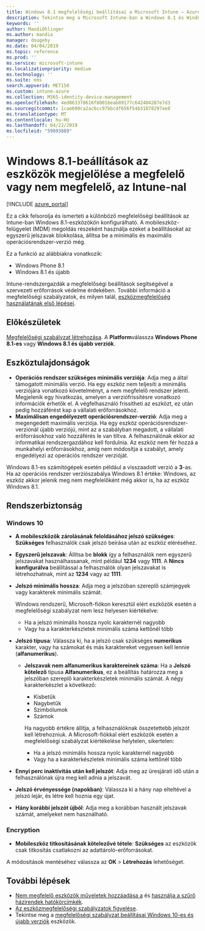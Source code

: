 ```yaml
---
title: Windows 8.1 megfelelőségi beállításai a Microsoft Intune – Azure |} A Microsoft Docs
description: Tekintse meg a Microsoft Intune-ban a Windows 8.1 és Windows Phone 8.1-es eszközök megfelelőségi beállításakor használható beállításokról. A minimális és maximális operációs rendszeren, jelszóra és hosszát, a megfelelőség ellenőrzése az adattárolási és további titkosítást.
keywords: ''
author: MandiOhlinger
ms.author: mandia
manager: dougeby
ms.date: 04/04/2019
ms.topic: reference
ms.prod: ''
ms.service: microsoft-intune
ms.localizationpriority: medium
ms.technology: ''
ms.suite: ems
search.appverid: MET150
ms.custom: intune-azure
ms.collection: M365-identity-device-management
ms.openlocfilehash: 4ed863378616f8001beab89177c642404287e7d3
ms.sourcegitcommit: 1cae690ca2ac6cc97bbcdf656f54b31878297ae8
ms.translationtype: MT
ms.contentlocale: hu-HU
ms.lasthandoff: 04/22/2019
ms.locfileid: "59893889"
---
```

# <a name="windows-81-settings-to-mark-devices-as-compliant-or-not-compliant-using-intune"></a>Windows 8.1-beállítások az eszközök megjelölése a megfelelő vagy nem megfelelő, az Intune-nal

[!INCLUDE [azure_portal](./includes/azure_portal.md)]

Ez a cikk felsorolja és ismerteti a különböző megfelelőségi beállítások az Intune-ban Windows 8.1-eszközökön konfigurálható. A mobileszköz-felügyelet (MDM) megoldás részeként használja ezeket a beállításokat az egyszerű jelszavak blokkolása, állítsa be a minimális és maximális operációsrendszer-verzió még.

Ez a funkció az alábbiakra vonatkozik:

- Windows Phone 8.1
- Windows 8.1 és újabb

Intune-rendszergazdák a megfelelőségi beállítások segítségével a szervezeti erőforrások védelme érdekében. További információ a megfelelőségi szabályzatok, és milyen talál, [eszközmegfelelőség használatának első lépései](device-compliance-get-started.md).

## <a name="before-you-begin"></a>Előkészületek

[Megfelelőségi szabályzat létrehozása](create-compliance-policy.md#create-the-policy). A **Platform**válassza **Windows Phone 8.1-es** vagy **Windows 8.1 és újabb verziók**.

## <a name="device-properties"></a>Eszköztulajdonságok

- **Operációs rendszer szükséges minimális verziója**: Adja meg a által támogatott minimális verzió. Ha egy eszköz nem teljesíti a minimális verziójára vonatkozó követelményt, a nem megfelelő rendszer jelenti. Megjelenik egy hivatkozás, amelyen a verziófrissítésre vonatkozó információk érhetők el. A végfelhasználó frissítheti az eszközt, ez után pedig hozzáférést kap a vállalati erőforrásokhoz.
- **Maximálisan engedélyezett operációsrendszer-verzió**: Adja meg a megengedett maximális verziója. Ha egy eszköz operációsrendszer-verziónál újabb verziójú, mint az a szabályban megadott, a vállalati erőforrásokhoz való hozzáférés le van tiltva. A felhasználónak ekkor az informatikai rendszergazdához kell fordulnia. Az eszköz nem fér hozzá a munkahelyi erőforrásokhoz, amíg nem módosítja a szabályt, amely engedélyezi az operációs rendszer verzióját.

Windows 8.1-es számítógépek esetén például a visszaadott verzió a **3**-as. Ha az operációs rendszer verziószabálya Windows 8.1 értéke: Windows, az eszköz akkor jelenik meg nem megfelelőként még akkor is, ha az eszköz Windows 8.1.

## <a name="system-security"></a>Rendszerbiztonság

### <a name="password"></a>Windows 10

- **A mobileszközök zárolásának feloldásához jelszó szükséges**: **Szükséges** felhasználók csak jelszó beírása után az eszköz eléréséhez.
- **Egyszerű jelszavak**: Állítsa be **blokk** így a felhasználók nem egyszerű jelszavakat használhassanak, mint például **1234** vagy **1111**. A **Nincs konfigurálva** beállítással a felhasználók olyan jelszavakat is létrehozhatnak, mint az **1234** vagy az **1111**.
- **Jelszó minimális hossza**: Adja meg a jelszóban szereplő számjegyek vagy karakterek minimális számát.

  Windows rendszerű, Microsoft-fiókon keresztül elért eszközök esetén a megfelelőségi szabályzat nem lesz helyesen kiértékelve:
  - Ha a jelszó minimális hossza nyolc karakternél nagyobb
  - Vagy ha a karakterkészletek minimális száma kettőnél több

- **Jelszó típusa**: Válassza ki, ha a jelszó csak szükséges **numerikus** karakter, vagy ha számokat és más karaktereket vegyesen kell lennie (**alfanumerikus**).
  
  - **Jelszavak nem alfanumerikus karaktereinek száma**: Ha a **Jelszó kötelező** típusa **Alfanumerikus**, ez a beállítás határozza meg a jelszóban szereplő karakterkészletek minimális számát. A négy karakterkészlet a következő:
    - Kisbetűk
    - Nagybetűk
    - Szimbólumok
    - Számok

    Ha nagyobb értékre állítja, a felhasználóknak összetettebb jelszót kell létrehozniuk. A Microsoft-fiókkal elért eszközök esetén a megfelelőségi szabályzat kiértékelése helytelen, sikertelen:

    - Ha a jelszó minimális hossza nyolc karakternél nagyobb
    - Vagy ha a karakterkészletek minimális száma kettőnél több

- **Ennyi perc inaktivitás után kell jelszót**: Adja meg az üresjárati idő után a felhasználónak újra meg kell adnia a jelszavát.
- **Jelszó érvényessége (napokban)**: Válassza ki a hány nap elteltével a jelszó lejár, és létre kell hoznia egy újat.
- **Hány korábbi jelszót újból**: Adja meg a korábban használt jelszavak számát, amelyeket nem használható.

### <a name="encryption"></a>Encryption

- **Mobileszköz titkosításának kötelezővé tétele**: **Szükséges** az eszközök csak titkosítás csatlakozni az adattároló-erőforrásokat.

A módosítások mentéséhez válassza az **OK** > **Létrehozás** lehetőséget.

## <a name="next-steps"></a>További lépések

- [Nem megfelelő eszközök műveletek hozzáadása a](actions-for-noncompliance.md) és [használja a szűrő házirendek hatókörcímkék](scope-tags.md).
- [Az eszközmegfelelőségi szabályzatok figyelése](compliance-policy-monitor.md).
- Tekintse meg a [megfelelőségi szabályzat beállításai Windows 10-es és újabb verziók](compliance-policy-create-windows.md) eszközök.